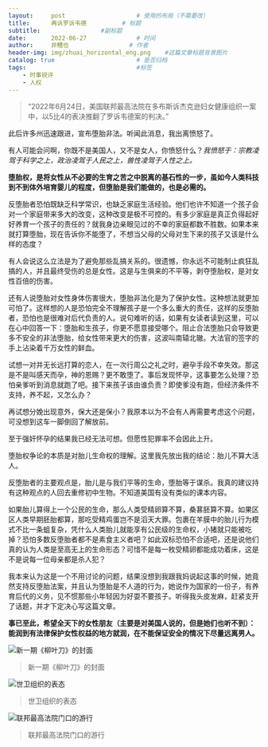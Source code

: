 ```yaml
---
layout:     post   				    # 使用的布局（不需要改）
title:      再诉罗诉韦德			# 标题
subtitle:                 #副标题
date:       2022-06-27 				# 时间
author:     非鳢也 				# 作者
header-img: img/zhuai_horizontal_eng.png 	#这篇文章标题背景图片
catalog: true 						# 是否归档
tags:								#标签
    - 时事锐评
    - 人权
---
```


> “2022年6月24日，美国联邦最高法院在多布斯诉杰克逊妇女健康组织一案中，以5比4的表决推翻了罗诉韦德案的判决。”

此后许多州迅速跟进，宣布堕胎非法。听闻此消息，我出离愤怒了。

有人可能会问啊，你既不是美国人，又不是女人，你愤怒什么？*我愤怒于：宗教凌驾于科学之上，政治凌驾于人民之上，兽性凌驾于人性之上。*

**堕胎权，是将女性从不必要的生育之苦之中脱离的基石性的一步，虽如今人类科技到不到体外培育婴儿的程度，但堕胎是我们能做的，也是必需的。**

反堕胎者恐怕既缺乏科学常识，也缺乏家庭生活经验。他们也许不知道一个孩子会对一个家庭带来多大的改变，这种改变是极不可控的。有多少家庭是真正负得起好好养育一个孩子的责任的？就我身边亲眼见过的不幸的家庭都数不胜数。如果本来就打算堕胎，现在告诉你不能堕了，不想当父母的父母对生下来的孩子又该是什么样的态度？

有人会说这么立法是为了避免那些乱搞关系的。很遗憾，你永远不可能制止疯狂乱搞的人，并且最终受伤的总是女性。这是与生俱来的不平等，剥夺堕胎权，是对女性百倍的伤害。

还有人说堕胎对女性身体伤害很大，堕胎非法化是为了保护女性。这种想法就更加可怕了。这样想的人是恐怕完全不理解孩子是一个多么重大的责任，这样的反堕胎者，恐怕也是很难对后代负责的人。说句难听的话，如果有女读者读到这里，可以在心中回答一下：堕胎和生孩子，你更不愿意接受哪个。阻止合法堕胎只会导致更多不安全的非法堕胎，给女性带来更大的伤害，这波叫南辕北辙。大法官的签字的手上沾染着千万女性的鲜血。

试想一对并无长远打算的恋人，在一次行周公之礼之时，避孕手段不幸失效。那这是不是叫感天而孕，神的恩赐？更不敢堕了。事后发现怀孕，这事要怎么处理？恐怕亲爹听到消息就跑了吧。接下来孩子该由谁负责？即使爹没有跑，但经济条件不支持，养不起，又怎么办？

再试想分娩出现意外，保大还是保小？我原本以为不会有人再需要考虑这个问题，可没想到这车一脚倒回了解放前。

至于强奸怀孕的结果我已经无法可想。但愿性犯罪率不会因此上升。

堕胎权争论的本质是对胎儿生命权的理解。这里我先放出我的结论：胎儿不算大活人。

反堕胎者的主要观点是，胎儿是与我们平等的生命，堕胎等于谋杀。我真的建议持有这种观点的人回去重修初中生物。不知道美国有没有类似的课本内容。

如果胎儿算得上一个公民的生命，那么人类受精卵算不算，桑葚胚算不算。如果区区人类早期胚胎都算，那吃受精鸡蛋岂不是滔天大罪。包裹在羊膜中的胎儿行为模式不比一条蛆复杂，凭什么人类胎儿就能享有公民级的生命权，小猪就只能被吃掉？恐怕多数反堕胎者都不是素食主义者吧？如此双标恐怕不合适吧，还是说他们真的认为人类是至高无上的生命形态？可惜不是每一枚受精卵都能成功着床，这是不是说每一位母亲都是杀人犯？

我本来认为这是一个不用讨论的问题，结果没想到我跟我妈说起这事的时候，她竟然支持反堕胎法案，并且认为堕胎是不人道的行为，她说作为国家的一份子，有养育后代的义务，见不惯那些小年轻因为好耍不要孩子。听得我头皮发麻，赶紧支开了话题，并才下定决心写这篇文章。

**事已至此，希望全天下的女性朋友（主要是对美国人说的，但是她们也听不到）：能润到有法律保护女性权益的地方就润，在不能保证安全的情况下尽量远离男人。**

![新一期《柳叶刀》的封面](http://zhuaiyuwen.xyz/img/Roe_v_Wade/1.jpeg)
> 新一期《柳叶刀》的封面

![世卫组织的表态](http://zhuaiyuwen.xyz/img/Roe_v_Wade/2.png)
> 世卫组织的表态

![联邦最高法院门口的游行](http://zhuaiyuwen.xyz/img/Roe_v_Wade/3.png)
> 联邦最高法院门口的游行